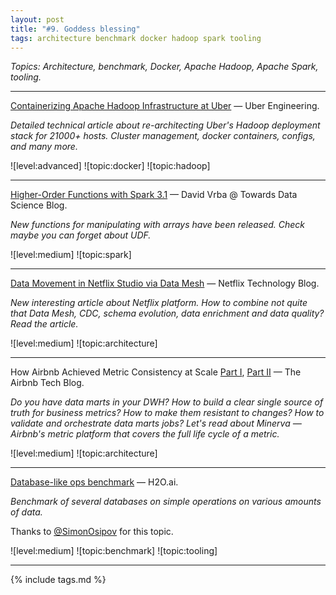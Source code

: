 ```yaml
---
layout: post
title: "#9. Goddess blessing"
tags: architecture benchmark docker hadoop spark tooling
---
```


*Topics: Architecture, benchmark, Docker, Apache Hadoop, Apache Spark, tooling.*

<!--cut-->

---

[Containerizing Apache Hadoop Infrastructure at Uber](https://eng.uber.com/hadoop-container-blog/) — Uber Engineering.

*Detailed technical article about re-architecting Uber's Hadoop deployment stack for 21000+ hosts. Cluster management, docker containers, configs, and many more.*

![level:advanced] ![topic:docker] ![topic:hadoop]

---

[Higher-Order Functions with Spark 3.1](https://towardsdatascience.com/higher-order-functions-with-spark-3-1-7c6cf591beaa) — David Vrba @ Towards Data Science Blog.

*New functions for manipulating with arrays have been released. Check maybe you can forget about UDF.*

![level:medium] ![topic:spark]

---

[Data Movement in Netflix Studio via Data Mesh](https://netflixtechblog.com/data-movement-in-netflix-studio-via-data-mesh-3fddcceb1059) — Netflix Technology Blog.

*New interesting article about Netflix platform. How to combine not quite that Data Mesh, CDC, schema evolution, data enrichment and data quality? Read the article.*

![level:medium] ![topic:architecture]

---

How Airbnb Achieved Metric Consistency at Scale [Part I](https://medium.com/airbnb-engineering/how-airbnb-achieved-metric-consistency-at-scale-f23cc53dea70), [Part II](https://medium.com/airbnb-engineering/airbnb-metric-computation-with-minerva-part-2-9afe6695b486) — The Airbnb Tech Blog.

*Do you have data marts in your DWH? How to build a clear single source of truth for business metrics? How to make them resistant to changes? How to validate and orchestrate data marts jobs? Let's read about Minerva — Airbnb's metric platform that covers the full life cycle of a metric.*

![level:medium] ![topic:architecture]

---

[Database-like ops benchmark](https://h2oai.github.io/db-benchmark/) — H2O.ai.

*Benchmark of several databases on simple operations on various amounts of data.*

Thanks to [@SimonOsipov](https://twitter.com/OsipovSimon) for this topic.

![level:medium] ![topic:benchmark] ![topic:tooling]

---

{% include tags.md %}
